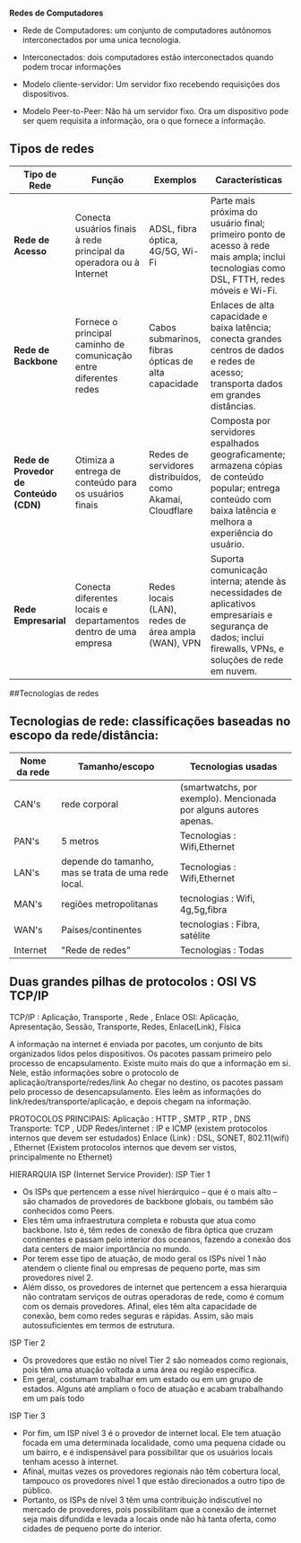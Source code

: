 **Redes de Computadores**

- Rede de Computadores: um conjunto de computadores autônomos interconectados por uma unica tecnologia.
- Interconectados: dois computadores estão interconectados quando podem trocar informações

- Modelo cliente-servidor: Um servidor fixo recebendo requisições dos dispositivos.
- Modelo Peer-to-Peer: Não há um servidor fixo. Ora um dispositivo pode ser quem requisita a informação, ora o que fornece a informação.


## Tipos de redes
| **Tipo de Rede**           | **Função**                                                                 | **Exemplos**                                         | **Características**                                                                                                                                                              |
|----------------------------|----------------------------------------------------------------------------|------------------------------------------------------|----------------------------------------------------------------------------------------------------------------------------------------------------------------------------------|
| **Rede de Acesso**          | Conecta usuários finais à rede principal da operadora ou à Internet        | ADSL, fibra óptica, 4G/5G, Wi-Fi                      | Parte mais próxima do usuário final; primeiro ponto de acesso à rede mais ampla; inclui tecnologias como DSL, FTTH, redes móveis e Wi-Fi.                                         |
| **Rede de Backbone**        | Fornece o principal caminho de comunicação entre diferentes redes          | Cabos submarinos, fibras ópticas de alta capacidade   | Enlaces de alta capacidade e baixa latência; conecta grandes centros de dados e redes de acesso; transporta dados em grandes distâncias.                                          |
| **Rede de Provedor de Conteúdo (CDN)** | Otimiza a entrega de conteúdo para os usuários finais                       | Redes de servidores distribuídos, como Akamai, Cloudflare | Composta por servidores espalhados geograficamente; armazena cópias de conteúdo popular; entrega conteúdo com baixa latência e melhora a experiência do usuário.                   |
| **Rede Empresarial**        | Conecta diferentes locais e departamentos dentro de uma empresa            | Redes locais (LAN), redes de área ampla (WAN), VPN    | Suporta comunicação interna; atende às necessidades de aplicativos empresariais e segurança de dados; inclui firewalls, VPNs, e soluções de rede em nuvem.                        |



##Tecnologias de redes
## Tecnologias de rede: classificações baseadas no escopo da rede/distância:
| Nome da rede  | Tamanho/escopo |Tecnologias usadas|
| --------------| ---------------| -----------------|
| CAN's         | rede corporal  |(smartwatchs, por exemplo). Mencionada por alguns autores apenas.|
| PAN's         | 5 metros       | Tecnologias : Wifi,Ethernet|
| LAN's         |depende do tamanho, mas se trata de uma rede local. | Tecnologias : Wifi,Ethernet|
| MAN's         | regiões metropolitanas| tecnologias : Wifi, 4g,5g,fibra|
| WAN's         | Países/continentes | tecnologias : Fibra, satélite|
| Internet      | "Rede de redes"| Tecnologias : Todas |


## Duas grandes pilhas de protocolos : OSI VS TCP/IP
  TCP/IP : Aplicação, Transporte , Rede , Enlace
  OSI:     Aplicação, Apresentação, Sessão, Transporte, Redes, Enlace(Link), Física

  A informação na internet é enviada por pacotes, um conjunto de bits organizados lidos pelos dispositivos.
  Os pacotes passam primeiro pelo processo de encapsulamento. Existe muito mais do que a informação em si. Nele, estão informações sobre o protocolo de aplicação/transporte/redes/link
  Ao chegar no destino, os pacotes passam pelo processo de desencapsulamento. Eles leêm as informações do link/redes/transporte/aplicação, e depois chegam na informação.


PROTOCOLOS PRINCIPAIS:
Aplicação : HTTP , SMTP , RTP , DNS
Transporte: TCP , UDP
Redes/internet : IP e ICMP (existem protocolos internos que devem ser estudados)
Enlace (Link)  : DSL, SONET, 802.11(wifi) , Ethernet (Existem protocolos internos que devem ser vistos, principalmente no Ethernet)

HIERARQUIA ISP (Internet Service Provider): 
ISP Tier 1
- Os ISPs que pertencem a esse nível hierárquico – que é o mais alto – são chamados de provedores de backbone globais, ou também são conhecidos como Peers.
- Eles têm uma infraestrutura completa e robusta que atua como backbone. Isto é, têm redes de conexão de fibra óptica que cruzam continentes e passam pelo interior dos oceanos, fazendo a conexão dos data centers de maior importância no mundo.
- Por terem esse tipo de atuação, de modo geral os ISPs nível 1 não atendem o cliente final ou empresas de pequeno porte, mas sim provedores nível 2.
- Além disso, os provedores de internet que pertencem a essa hierarquia não contratam serviços de outras operadoras de rede, como é comum com os demais provedores. Afinal, eles têm alta capacidade de conexão, bem como redes seguras e rápidas. Assim, são mais autossuficientes em termos de estrutura.

ISP Tier 2
- Os provedores que estão no nível Tier 2 são nomeados como regionais, pois têm uma atuação voltada a uma área ou região específica. 
- Em geral, costumam trabalhar em um estado ou em um grupo de estados. Alguns até ampliam o foco de atuação e acabam trabalhando em um país todo

ISP Tier 3
- Por fim, um ISP nível 3 é o provedor de internet local. Ele tem atuação focada em uma determinada localidade, como uma pequena cidade ou um bairro, e é indispensável para possibilitar que os usuários locais tenham acesso à internet.
- Afinal, muitas vezes os provedores regionais não têm cobertura local, tampouco os provedores nível 1 que estão direcionados a outro tipo de público.
- Portanto, os ISPs de nível 3 têm uma contribuição indiscutível no mercado de provedores, pois possibilitam que a conexão de internet seja mais difundida e levada a locais onde não há tanta oferta, como cidades de pequeno porte do interior.
